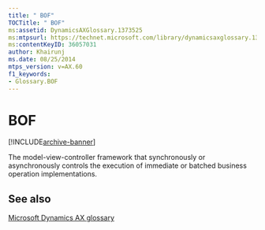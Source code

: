 ```yaml
---
title: " BOF"
TOCTitle: " BOF"
ms:assetid: DynamicsAXGlossary.1373525
ms:mtpsurl: https://technet.microsoft.com/library/dynamicsaxglossary.1373525(v=AX.60)
ms:contentKeyID: 36057031
author: Khairunj
ms.date: 08/25/2014
mtps_version: v=AX.60
f1_keywords:
- Glossary.BOF
---
```


# BOF


[!INCLUDE[archive-banner](includes/archive-banner.md)]

The model-view-controller framework that synchronously or asynchronously controls the execution of immediate or batched business operation implementations.

## See also

[Microsoft Dynamics AX glossary](glossary/microsoft-dynamics-ax-glossary.md)

  


